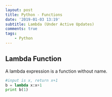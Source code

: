 ```yaml
---
layout: post
title: Python - Functions
date: '2019-01-03 13:19'
subtitle: Lambda (Under Active Updates)
comments: true
tags:
    - Python
---
```


## Lambda Function

A lambda expression is a function without name.

```python
#input is x, return x+1
b = lambda x:x+1
print b(1)
```